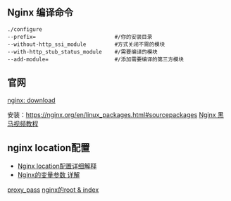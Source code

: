

## Nginx 编译命令
```
./configure 
--prefix=                         #/你的安装目录 
--without-http_ssi_module         #方式关闭不需的模块
--with-http_stub_status_module    #/需要编译的模块
--add-module=                     #/添加需要编译的第三方模块
```

##  官网

[nginx: download](https://nginx.org/en/download.html)



安装：https://nginx.org/en/linux_packages.html#sourcepackages
[Nginx 黑马视频教程](https://www.bilibili.com/video/BV1ov41187bq?p=8&spm_id_from=pageDriver)

## nginx location配置
- [Nginx location配置详细解释](https://www.cnblogs.com/jpfss/p/10232980.html)
- [Nginx的变量参数 详解](https://www.cnblogs.com/houchaoying/p/8806787.html)

[proxy_pass](https://blog.csdn.net/u010433704/article/details/99945557)
 [nginx的root & index](https://www.cnblogs.com/hahawgp/p/3790657.html)



